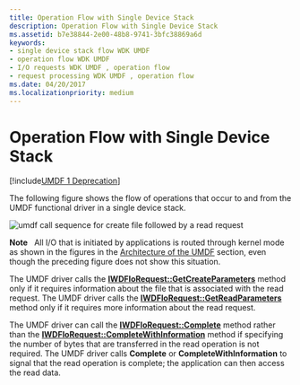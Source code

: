 ```yaml
---
title: Operation Flow with Single Device Stack
description: Operation Flow with Single Device Stack
ms.assetid: b7e38844-2e00-48b8-9741-3bfc38869a6d
keywords:
- single device stack flow WDK UMDF
- operation flow WDK UMDF
- I/O requests WDK UMDF , operation flow
- request processing WDK UMDF , operation flow
ms.date: 04/20/2017
ms.localizationpriority: medium
---
```


# Operation Flow with Single Device Stack


[!include[UMDF 1 Deprecation](../includes/umdf-1-deprecation.md)]

The following figure shows the flow of operations that occur to and from the UMDF functional driver in a single device stack.

![umdf call sequence for create file followed by a read request](images/umdfflow.gif)

**Note**   All I/O that is initiated by applications is routed through kernel mode as shown in the figures in the [Architecture of the UMDF](https://docs.microsoft.com/previous-versions/ff554461(v=vs.85)) section, even though the preceding figure does not show this situation.

 

The UMDF driver calls the [**IWDFIoRequest::GetCreateParameters**](https://docs.microsoft.com/windows-hardware/drivers/ddi/wudfddi/nf-wudfddi-iwdfiorequest-getcreateparameters) method only if it requires information about the file that is associated with the read request. The UMDF driver calls the [**IWDFIoRequest::GetReadParameters**](https://docs.microsoft.com/windows-hardware/drivers/ddi/wudfddi/nf-wudfddi-iwdfiorequest-getreadparameters) method only if it requires more information about the read request.

The UMDF driver can call the [**IWDFIoRequest::Complete**](https://docs.microsoft.com/windows-hardware/drivers/ddi/wudfddi/nf-wudfddi-iwdfiorequest-complete) method rather than the [**IWDFIoRequest::CompleteWithInformation**](https://docs.microsoft.com/windows-hardware/drivers/ddi/wudfddi/nf-wudfddi-iwdfiorequest-completewithinformation) method if specifying the number of bytes that are transferred in the read operation is not required. The UMDF driver calls **Complete** or **CompleteWithInformation** to signal that the read operation is complete; the application can then access the read data.

 

 





